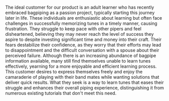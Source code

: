 The ideal customer for our product is an adult learner who has recently embraced bagpiping as a passion project, typically starting this journey later in life. These individuals are enthusiastic about learning but often face challenges in successfully memorizing tunes in a timely manner, causing frustration. They struggle to keep pace with other pipers and feel disheartened, believing they may never reach the level of success they aspire to despite investing significant time and money into their craft. Their fears destabilize their confidence, as they worry that their efforts may lead to disappointment and the difficult conversation with a spouse about their perceived failure. Although there is an increasing abundance of bagpipe information available, many still find themselves unable to learn tunes effectively, yearning for a more enjoyable and efficient learning process. This customer desires to express themselves freely and enjoy the camaraderie of playing with their band mates while wanting solutions that deliver quick results. What they seek is a way to learn tunes that eases their struggle and enhances their overall piping experience, distinguishing it from numerous existing tutorials that don't meet this need.